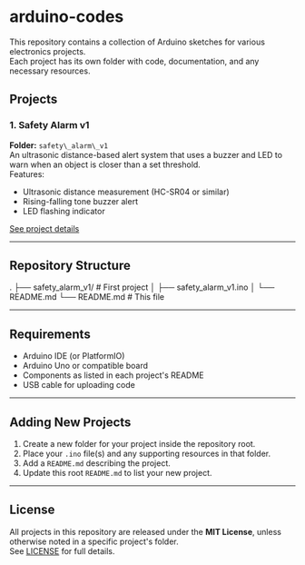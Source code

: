 # arduino-codes

This repository contains a collection of Arduino sketches for various electronics projects.  
Each project has its own folder with code, documentation, and any necessary resources.

## Projects

### 1\. Safety Alarm v1

**Folder:** `safety\_alarm\_v1`  
An ultrasonic distance-based alert system that uses a buzzer and LED to warn when an object is closer than a set threshold.  
Features:

* Ultrasonic distance measurement (HC-SR04 or similar)
* Rising-falling tone buzzer alert
* LED flashing indicator

[See project details](./safety_alarm_v1/README.md)

---

## Repository Structure

.
├── safety\_alarm\_v1/ # First project
│ ├── safety\_alarm\_v1.ino
│ └── README.md
└── README.md # This file

---

## Requirements

* Arduino IDE (or PlatformIO)
* Arduino Uno or compatible board
* Components as listed in each project's README
* USB cable for uploading code

---

## Adding New Projects

1. Create a new folder for your project inside the repository root.
2. Place your `.ino` file(s) and any supporting resources in that folder.
3. Add a `README.md` describing the project.
4. Update this root `README.md` to list your new project.

---

## License

All projects in this repository are released under the **MIT License**, unless otherwise noted in a specific project's folder.  
See [LICENSE](./LICENSE) for full details.

